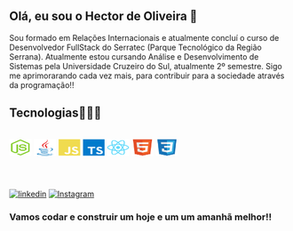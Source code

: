 

## Olá, eu sou o Hector de Oliveira 👋

Sou formado em Relações Internacionais e atualmente concluí o curso de Desenvolvedor FullStack do Serratec (Parque Tecnológico da Região Serrana).
Atualmente estou cursando Análise e Desenvolvimento de Sistemas pela Universidade Cruzeiro do Sul, atualmente 2º semestre.
Sigo me aprimorarando cada vez mais, para contribuir para a sociedade através da programação!!


## Tecnologias👨🏾‍💻

<div style="display: inline_block"><br>
  <img align="center" alt="Hector-CSS" height="30" width="40" src="https://github.com/devicons/devicon/blob/master/icons/nodejs/nodejs-original.svg">
  <img align="center" alt="Hector-Java" height="30" width="40" src="https://raw.githubusercontent.com/devicons/devicon/master/icons/java/java-original.svg">
  <img align="center" alt="Hector-Js" height="30" width="40" src="https://raw.githubusercontent.com/devicons/devicon/master/icons/javascript/javascript-plain.svg">
  <img align="center" alt="Hector-Ts" height="30" width="40" src="https://raw.githubusercontent.com/devicons/devicon/master/icons/typescript/typescript-plain.svg">
  <img align="center" alt="Hector-React" height="30" width="40" src="https://raw.githubusercontent.com/devicons/devicon/master/icons/react/react-original.svg">
  <img align="center" alt="Hector-HTML" height="30" width="40" src="https://raw.githubusercontent.com/devicons/devicon/master/icons/html5/html5-original.svg">
  <img align="center" alt="Hector-CSS" height="30" width="40" src="https://raw.githubusercontent.com/devicons/devicon/master/icons/css3/css3-original.svg">


</div>

&nbsp;
 ##

[![linkedin](https://img.shields.io/badge/LinkedIn-0077B5?style=for-the-badge&logo=linkedin&logoColor=white
)](https://www.linkedin.com/in/hector-oliveira-8235951a3/)
[![Instagram](https://img.shields.io/badge/Instagram-E4405F?style=for-the-badge&logo=instagram&logoColor=white
)](https://www.instagram.com/hectorbonilhaa/)



### Vamos codar e construir um hoje e um um amanhã melhor!!
